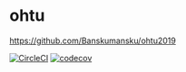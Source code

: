 # ohtu
https://github.com/Banskumansku/ohtu2019

[![CircleCI](https://circleci.com/gh/Banskumansku/ohtu.svg?style=svg)](https://circleci.com/gh/Banskumansku/ohtuViikko1)
[![codecov](https://codecov.io/gh/Banskumansku/ohtuViikko1/branch/master/graph/badge.svg)](https://codecov.io/gh/Banskumansku/ohtuViikko1)

